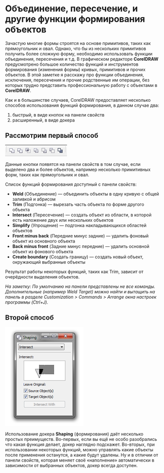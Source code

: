 # Объединение, пересечение, и другие функции формирования объектов

Зачастую многие формы строятся на основе примитивов, таких как прямоугольник и овал. Однако, что бы из нескольких примитивов получить более сложную форму, необходимо использовать функции объединения, пересечения и т.д. В графическом редакторе **CorelDRAW** предусмотрено большое количество функций и инструментов формирования (изменения формы) кривых, примитивов и прочих объектов. В этой заметке я расскажу про функции объединения, исключения, пересечения и прочие родственные им операции, без которых трудно представить профессиональную работу с объектами в **CorelDRAW**.

Как и в большинстве случаев, CorelDRAW предоставляет несколько способов использования функций формирования, в данном случае два:

1. быстрый, в виде кнопок на панели свойств
2. расширенный, в виде докера

## Рассмотрим первый способ

![Объединение, пересечение, и другие функции формирования объектов в CorelDRAW](./93f571cc-a705-41e0-a85b-afcdbe4eb5a2.png)

Данные кнопки появятся на панели свойств в том случае, если выделено два и более объектов, например несколько примитивных форм, таких как прямоугольник и овал.

Список функций формирования доступный с панели свойств:

*   **Weld** (Объединение) — объединить объекты в одну кривую с общей заливкой и абрисом
*   **Trim** (Подгонка) — вырезать часть объекта по форме другого объекта
*   **Intersect** (Пересечение) — создать объект из области, в которой есть наложение двух или нескольких объектов
*   **Simplify** (Упрощение) — подгонка накладывающихся областей объектов
*   **Front minus back** (Передние минус задние) — удалить фоновый объект из основного объекта
*   **Back minus front** (Задние минус передние) — удалить основной объект из фонового объекта
*   **Create boundary** (Создать границу) — создать новый объект, окружающий выбранные объекты

Результат работы некоторых функций, таких как Trim, зависит от очерёдности выделения объектов.

_На заметку: По умолчанию на панели представлены не все команды. Дополнительные (например Weld Target) можно найти и вытащить на панель в разделе Customization > Commands > Arrange окна настроек программы (Ctrl+J)._

## Второй способ

![Объединение, пересечение, и другие функции формирования объектов в CorelDRAW](./069c8338-9b8a-4d88-abbe-bd5bca4cc8cb.png)

Использование докера **Shaping** (формирования) даёт несколько простых преимуществ. Во-первых, если вы ещё не особо разобрались что какая функция делает, докер наглядно подскажет. Во-вторых, при использовании некоторых функций, можно управлять какие объекты после применения останутся, а какие будут удалены. Ну и в отличии от панели свойств, которая меняет своё «наполнение» автоматически в зависимости от выбранных объектов, докер всегда доступен.
